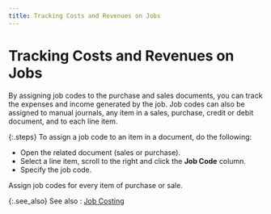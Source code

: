 ```yaml
---
title: Tracking Costs and Revenues on Jobs
---
```


# Tracking Costs and Revenues on Jobs


By assigning job codes to the purchase and sales documents, you can  track the expenses and income generated by the job. Job codes can also  be assigned to manual journals, any item in a sales, purchase, credit  or debit document, and to each line item.


{:.steps}
To assign a job code to an item in a document,  do the following:

- Open the related  document (sales or purchase).
- Select a line  item, scroll to the right and click the **Job 
 Code** column.
- Specify the  job code.



Assign job codes for every item of purchase or sale.


{:.see_also}
See also
: [Job Costing]({{site.sc_baseurl}}/options/job-costing/job_costing.html)

